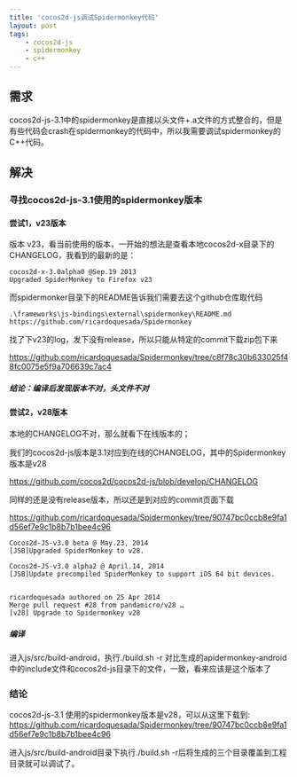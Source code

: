 ```yaml
---
title: 'cocos2d-js调试Spidermonkey代码'
layout: post
tags:
    - cocos2d-js
    - spidermonkey
    - c++
---
```


## 需求
cocos2d-js-3.1中的spidermonkey是直接以头文件+.a文件的方式整合的，但是有些代码会crash在spidermonkey的代码中，所以我需要调试spidermonkey的C++代码。

## 解决

### 寻找cocos2d-js-3.1使用的spidermonkey版本

#### 尝试1，v23版本
版本 v23，看当前使用的版本，一开始的想法是查看本地cocos2d-x目录下的CHANGELOG，我看到的最新的是：  


```
cocos2d-x-3.0alpha0 @Sep.19 2013
Upgraded SpiderMonkey to Firefox v23
```

而spidermonker目录下的README告诉我们需要去这个github仓库取代码  


```
.\frameworks\js-bindings\external\spidermonkey\README.md
https://github.com/ricardoquesada/Spidermonkey
```

找了下v23的log，发下没有release，所以只能从特定的commit下载zip包下来

https://github.com/ricardoquesada/Spidermonkey/tree/c8f78c30b633025f48fc0075e5f9a706639c7ac4

##### 结论：编译后发现版本不对，头文件不对

#### 尝试2，v28版本
本地的CHANGELOG不对，那么就看下在线版本的；  

我们的cocos2d-js版本是3.1对应到在线的CHANGELOG，其中的Spidermonkey版本是v28  

https://github.com/cocos2d/cocos2d-js/blob/develop/CHANGELOG

同样的还是没有release版本，所以还是到对应的commit页面下载  

https://github.com/ricardoquesada/Spidermonkey/tree/90747bc0ccb8e9fa1d56ef7e9c1b8b7b1bee4c96

```
Cocos2d-JS-v3.0 beta @ May.23, 2014
[JSB]Upgraded SpiderMonkey to v28.

Cocos2d-JS-v3.0 alpha2 @ April.14, 2014
[JSB]Update precompiled SpiderMonkey to support iOS 64 bit devices.


ricardoquesada authored on 25 Apr 2014
Merge pull request #28 from pandamicro/v28 …
[v28] Upgrade to Spidermonkey v28
```

##### 编译
进入js/src/build-android，执行./build.sh -r
对比生成的apidermonkey-android中的include文件和cocos2d-js目录下的文件，一致，看来应该是这个版本了

### 结论
cocos2d-js-3.1 使用的spidermonkey版本是v28，可以从这里下载到:
https://github.com/ricardoquesada/Spidermonkey/tree/90747bc0ccb8e9fa1d56ef7e9c1b8b7b1bee4c96

进入js/src/build-android目录下执行./build.sh -r后将生成的三个目录覆盖到工程目录就可以调试了。